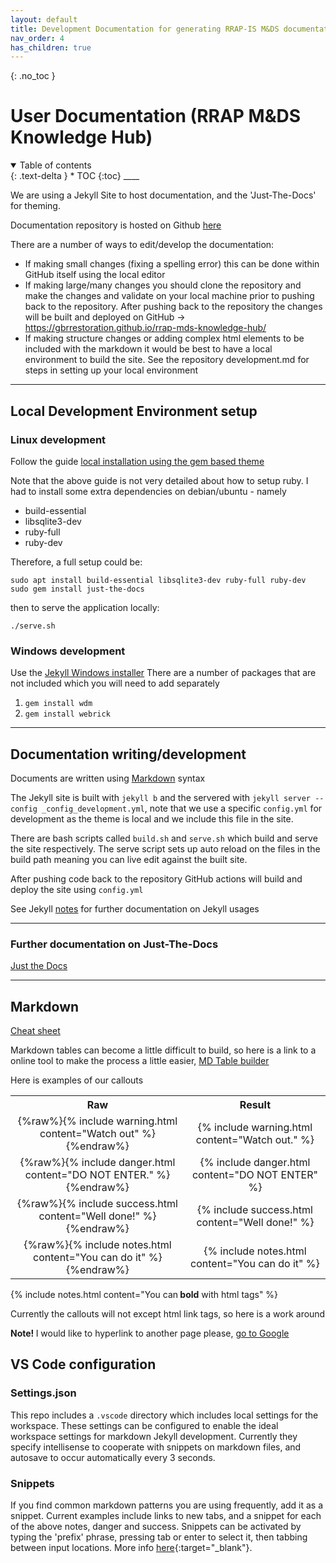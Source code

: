```yaml
---
layout: default
title: Development Documentation for generating RRAP-IS M&DS documentation
nav_order: 4
has_children: true
---
```


{: .no_toc }

# User Documentation (RRAP M&DS Knowledge Hub)

<details  open markdown="block">
  <summary>
    Table of contents
  </summary>
{: .text-delta }
* TOC
{:toc}
____
</details>

We are using a Jekyll Site to host documentation, and the 'Just-The-Docs' for theming.

Documentation repository is hosted on Github [here](https://github.com/gbrrestoration/rrap-mds-knowledge-hub)

There are a number of ways to edit/develop the documentation:

-   If making small changes (fixing a spelling error) this can be done within GitHub itself using the local editor
-   If making large/many changes you should clone the repository and make the changes and validate on your local machine prior to pushing back to the repository. After pushing back to the repository the changes will be built and deployed on GitHub → https://gbrrestoration.github.io/rrap-mds-knowledge-hub/
-   If making structure changes or adding complex html elements to be included with the markdown it would be best to have a local environment to build the site. See the repository development.md for steps in setting up your local environment

---

## Local Development Environment setup

### Linux development

Follow the guide [local installation using the gem based theme](https://just-the-docs.github.io/just-the-docs/#local-installation-use-the-gem-based-theme)

Note that the above guide is not very detailed about how to setup ruby. I had to install some extra dependencies on debian/ubuntu - namely

-   build-essential
-   libsqlite3-dev
-   ruby-full
-   ruby-dev

Therefore, a full setup could be:

```
sudo apt install build-essential libsqlite3-dev ruby-full ruby-dev
sudo gem install just-the-docs
```

then to serve the application locally:

```
./serve.sh
```

### Windows development

Use the [Jekyll Windows installer](https://jekyllrb.com/docs/installation/windows/)
There are a number of packages that are not included which you will need to add separately

1. `gem install wdm`
1. `gem install webrick`

---

## Documentation writing/development

Documents are written using [Markdown](https://www.markdownguide.org/cheat-sheet/) syntax

The Jekyll site is built with `jekyll b` and the servered with `jekyll server --config _config_development.yml`, note that we use a specific `config.yml` for development as the theme is local and we include this file in the site.

There are bash scripts called `build.sh` and `serve.sh` which build and serve the site respectively. The serve script sets up auto reload on the files in the build path meaning you can live edit against the built site.

After pushing code back to the repository GitHub actions will build and deploy the site using `config.yml`

See Jekyll [notes](https://jekyllrb.com/docs/usage/) for further documentation on Jekyll usages

---

### Further documentation on Just-The-Docs

[Just the Docs](https://just-the-docs.github.io/just-the-docs/)

---

## Markdown

[Cheat sheet](https://www.markdownguide.org/cheat-sheet/)

Markdown tables can become a little difficult to build, so here is a link to a online tool to make the process a little easier, [MD Table builder](https://www.tablesgenerator.com/markdown_tables)

Here is examples of our callouts

<table>
  <tr align=center>
    <th>Raw</th>
    <th>Result</th>
  </tr>
  <tr align=center>
    <td text-align=center>{%raw%}{% include warning.html content="Watch out" %}{%endraw%}</td>
    <td text-align=center>{% include warning.html content="Watch out." %}</td>
  </tr>
  <tr align=center>
    <td>{%raw%}{% include danger.html content="DO NOT ENTER." %}{%endraw%}</td>
    <td>{% include danger.html content="DO NOT ENTER" %}</td>
  </tr>
  <tr align=center>
    <td>{%raw%}{% include success.html content="Well done!" %}{%endraw%}</td>
    <td>{% include success.html content="Well done!" %}</td>
  </tr>
  <tr align=center>
    <td>{%raw%}{% include notes.html content="You can do it" %}{%endraw%}</td>
    <td>{% include notes.html content="You can do it" %}</td>
  </tr>    
</table>

{% include notes.html content="You can<b> bold</b> with html tags" %}

Currently the callouts will not except html link tags, so here is a work around

 <div class="info">
  <p><strong>Note! </strong> I would like to hyperlink to another page please,  <a href='www.google.com'>go to Google</a></p>
</div>

## VS Code configuration

### Settings.json

This repo includes a `.vscode` directory which includes local settings for the workspace. These settings can be configured to enable the ideal workspace settings for markdown Jekyll development. Currently they specify intellisense to cooperate with snippets on markdown files, and autosave to occur automatically every 3 seconds.

### Snippets

If you find common markdown patterns you are using frequently, add it as a snippet. Current examples include links to new tabs, and a snippet for each of the above notes, danger and success. Snippets can be activated by typing the 'prefix' phrase, pressing tab or enter to select it, then tabbing between input locations. More info [here](https://code.visualstudio.com/docs/editor/userdefinedsnippets){:target="\_blank"}.
